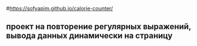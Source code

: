 #https://sofyapim.github.io/calorie-counter/
## проект на повторение регулярных выражений, вывода данных динамически на страницу
